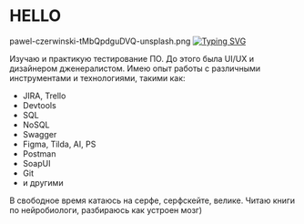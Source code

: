 # HELLO
pawel-czerwinski-tMbQpdguDVQ-unsplash.png
[![Typing SVG](https://readme-typing-svg.demolab.com?font=Fira+Code&pause=1000&color=21a2ff&width=435&lines=I'm+QA+Engeneer+(manual%2Bauto))](https://git.io/typing-svg)

Изучаю и практикую тестирование ПО. До этого была UI/UX и дизайнером дженералистом. 
Имею опыт работы с различными инструментами и технологиями, такими как: 
- JIRA, Trello
- Devtools
- SQL
- NoSQL
- Swagger 
- Figma, Tilda, AI, PS
- Postman 
- SoapUI
- Git
- и другими

В свободное время катаюсь на серфе, серфскейте, велике. Читаю книги по нейробиологи, разбираюсь как устроен мозг)
